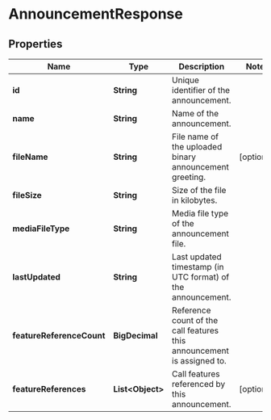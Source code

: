 <!--  Copyright 2025 Cisco Systems Inc.

Permission is hereby granted, free of charge, to any person obtaining a copy
of this software and associated documentation files (the "Software"), to deal
in the Software without restriction, including without limitation the rights
to use, copy, modify, merge, publish, distribute, sublicense, and/or sell
copies of the Software, and to permit persons to whom the Software is
furnished to do so, subject to the following conditions:

The above copyright notice and this permission notice shall be included in
all copies or substantial portions of the Software.

THE SOFTWARE IS PROVIDED "AS IS", WITHOUT WARRANTY OF ANY KIND, EXPRESS OR
IMPLIED, INCLUDING BUT NOT LIMITED TO THE WARRANTIES OF MERCHANTABILITY,
FITNESS FOR A PARTICULAR PURPOSE AND NONINFRINGEMENT. IN NO EVENT SHALL THE
AUTHORS OR COPYRIGHT HOLDERS BE LIABLE FOR ANY CLAIM, DAMAGES OR OTHER
LIABILITY, WHETHER IN AN ACTION OF CONTRACT, TORT OR OTHERWISE, ARISING FROM,
OUT OF OR IN CONNECTION WITH THE SOFTWARE OR THE USE OR OTHER DEALINGS IN
THE SOFTWARE.-->


# AnnouncementResponse


## Properties

| Name | Type | Description | Notes |
|------------ | ------------- | ------------- | -------------|
|**id** | **String** | Unique identifier of the announcement. |  |
|**name** | **String** | Name of the announcement. |  |
|**fileName** | **String** | File name of the uploaded binary announcement greeting. |  [optional] |
|**fileSize** | **String** | Size of the file in kilobytes. |  |
|**mediaFileType** | **String** | Media file type of the announcement file. |  |
|**lastUpdated** | **String** | Last updated timestamp (in UTC format) of the announcement. |  |
|**featureReferenceCount** | **BigDecimal** | Reference count of the call features this announcement is assigned to. |  |
|**featureReferences** | **List&lt;Object&gt;** | Call features referenced by this announcement. |  [optional] |



